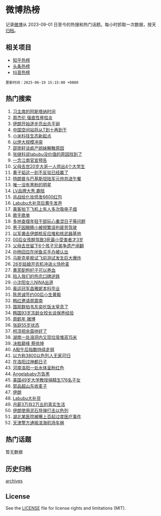 # 微博热榜

记录[微博](https://www.weibo.com)从 2023-09-01 日至今的热搜和热门话题。每小时抓取一次数据，按天[归档](archives)。

## 相关项目

- [知乎热榜](https://github.com/hotarchive/zhihu)
- [头条热榜](https://github.com/hotarchive/toutiao)
- [抖音热榜](https://github.com/hotarchive/douyin)


`更新时间：2025-06-19 15:15:00 +0800`

## 热门搜索

1. [习主席的阿斯塔纳时间](https://m.weibo.cn/search?containerid=100103type%3D1%26t%3D10%26q%3D%23%E4%B9%A0%E4%B8%BB%E5%B8%AD%E7%9A%84%E9%98%BF%E6%96%AF%E5%A1%94%E7%BA%B3%E6%97%B6%E9%97%B4%23&stream_entry_id=51&isnewpage=1&extparam=seat%3D1%26stream_entry_id%3D51%26c_type%3D51%26cate%3D10103%26pos%3D0%26q%3D%2523%25E4%25B9%25A0%25E4%25B8%25BB%25E5%25B8%25AD%25E7%259A%2584%25E9%2598%25BF%25E6%2596%25AF%25E5%25A1%2594%25E7%25BA%25B3%25E6%2597%25B6%25E9%2597%25B4%2523%26dgr%3D0%26filter_type%3Drealtimehot%26display_time%3D1750317298%26pre_seqid%3D17503172985890240885323)
1. [周杰伦 强直性脊柱炎](https://m.weibo.cn/search?containerid=100103type%3D1%26t%3D10%26q%3D%E5%91%A8%E6%9D%B0%E4%BC%A6+%E5%BC%BA%E7%9B%B4%E6%80%A7%E8%84%8A%E6%9F%B1%E7%82%8E&stream_entry_id=31&isnewpage=1&extparam=seat%3D1%26stream_entry_id%3D31%26flag%3D2%26realpos%3D1%26pos%3D0%26filter_type%3Drealtimehot%26lcate%3D5001%26band_rank%3D1%26cate%3D5001%26q%3D%25E5%2591%25A8%25E6%259D%25B0%25E4%25BC%25A6%2520%25E5%25BC%25BA%25E7%259B%25B4%25E6%2580%25A7%25E8%2584%258A%25E6%259F%25B1%25E7%2582%258E%26dgr%3D0%26c_type%3D31%26display_time%3D1750317298%26pre_seqid%3D17503172985890240885323)
1. [伊朗开始逐步亮出杀手锏](https://m.weibo.cn/search?containerid=100103type%3D1%26t%3D10%26q%3D%23%E4%BC%8A%E6%9C%97%E5%BC%80%E5%A7%8B%E9%80%90%E6%AD%A5%E4%BA%AE%E5%87%BA%E6%9D%80%E6%89%8B%E9%94%8F%23&stream_entry_id=31&isnewpage=1&extparam=seat%3D1%26stream_entry_id%3D31%26flag%3D1%26realpos%3D2%26pos%3D1%26filter_type%3Drealtimehot%26lcate%3D5001%26band_rank%3D2%26cate%3D5001%26q%3D%2523%25E4%25BC%258A%25E6%259C%2597%25E5%25BC%2580%25E5%25A7%258B%25E9%2580%2590%25E6%25AD%25A5%25E4%25BA%25AE%25E5%2587%25BA%25E6%259D%2580%25E6%2589%258B%25E9%2594%258F%2523%26dgr%3D0%26c_type%3D31%26display_time%3D1750317298%26pre_seqid%3D17503172985890240885323)
1. [中国空间站将从T到十再到干](https://m.weibo.cn/search?containerid=100103type%3D1%26t%3D10%26q%3D%23%E4%B8%AD%E5%9B%BD%E7%A9%BA%E9%97%B4%E7%AB%99%E5%B0%86%E4%BB%8ET%E5%88%B0%E5%8D%81%E5%86%8D%E5%88%B0%E5%B9%B2%23&stream_entry_id=31&isnewpage=1&extparam=seat%3D1%26stream_entry_id%3D31%26flag%3D0%26realpos%3D3%26pos%3D2%26filter_type%3Drealtimehot%26lcate%3D5001%26band_rank%3D3%26cate%3D5001%26q%3D%2523%25E4%25B8%25AD%25E5%259B%25BD%25E7%25A9%25BA%25E9%2597%25B4%25E7%25AB%2599%25E5%25B0%2586%25E4%25BB%258ET%25E5%2588%25B0%25E5%258D%2581%25E5%2586%258D%25E5%2588%25B0%25E5%25B9%25B2%2523%26dgr%3D0%26c_type%3D31%26display_time%3D1750317298%26pre_seqid%3D17503172985890240885323)
1. [小米科技生态新起点](https://m.weibo.cn/search?containerid=100103type%3D1%26t%3D10%26q%3D%23%E5%B0%8F%E7%B1%B3%E7%A7%91%E6%8A%80%E7%94%9F%E6%80%81%E6%96%B0%E8%B5%B7%E7%82%B9%23&stream_entry_id=31&isnewpage=1&extparam=seat%3D1%26adid%3D290539%26pos%3D3%26stream_entry_id%3D31%26filter_type%3Drealtimehot%26lcate%3D5001%26c_type%3D31%26is_ad_pos%3D1%26topic_ad%3D1%26cate%3D5001%26q%3D%2523%25E5%25B0%258F%25E7%25B1%25B3%25E7%25A7%2591%25E6%258A%2580%25E7%2594%259F%25E6%2580%2581%25E6%2596%25B0%25E8%25B5%25B7%25E7%2582%25B9%2523%26dgr%3D0%26band_rank%3D4%26display_time%3D1750317298%26pre_seqid%3D17503172985890240885323)
1. [以伊大规模冲突](https://m.weibo.cn/search?containerid=100103type%3D1%26t%3D10%26q%3D%23%E4%BB%A5%E4%BC%8A%E5%A4%A7%E8%A7%84%E6%A8%A1%E5%86%B2%E7%AA%81%23&stream_entry_id=31&isnewpage=1&extparam=seat%3D1%26stream_entry_id%3D31%26flag%3D1%26realpos%3D4%26pos%3D4%26filter_type%3Drealtimehot%26lcate%3D5001%26band_rank%3D4%26cate%3D5001%26q%3D%2523%25E4%25BB%25A5%25E4%25BC%258A%25E5%25A4%25A7%25E8%25A7%2584%25E6%25A8%25A1%25E5%2586%25B2%25E7%25AA%2581%2523%26dgr%3D0%26c_type%3D31%26display_time%3D1750317298%26pre_seqid%3D17503172985890240885323)
1. [邵雨轩谈疯产姐妹解散原因](https://m.weibo.cn/search?containerid=100103type%3D1%26t%3D10%26q%3D%23%E9%82%B5%E9%9B%A8%E8%BD%A9%E8%B0%88%E7%96%AF%E4%BA%A7%E5%A7%90%E5%A6%B9%E8%A7%A3%E6%95%A3%E5%8E%9F%E5%9B%A0%23&stream_entry_id=31&isnewpage=1&extparam=seat%3D1%26stream_entry_id%3D31%26flag%3D2%26realpos%3D5%26pos%3D5%26filter_type%3Drealtimehot%26lcate%3D5001%26band_rank%3D5%26cate%3D5001%26q%3D%2523%25E9%2582%25B5%25E9%259B%25A8%25E8%25BD%25A9%25E8%25B0%2588%25E7%2596%25AF%25E4%25BA%25A7%25E5%25A7%2590%25E5%25A6%25B9%25E8%25A7%25A3%25E6%2595%25A3%25E5%258E%259F%25E5%259B%25A0%2523%26dgr%3D0%26c_type%3D31%26display_time%3D1750317298%26pre_seqid%3D17503172985890240885323)
1. [张继科说labubu没价值的原因找到了](https://m.weibo.cn/search?containerid=100103type%3D1%26t%3D10%26q%3D%23%E5%BC%A0%E7%BB%A7%E7%A7%91%E8%AF%B4labubu%E6%B2%A1%E4%BB%B7%E5%80%BC%E7%9A%84%E5%8E%9F%E5%9B%A0%E6%89%BE%E5%88%B0%E4%BA%86%23&stream_entry_id=31&isnewpage=1&extparam=seat%3D1%26stream_entry_id%3D31%26flag%3D2%26realpos%3D6%26pos%3D6%26filter_type%3Drealtimehot%26lcate%3D5001%26band_rank%3D6%26cate%3D5001%26q%3D%2523%25E5%25BC%25A0%25E7%25BB%25A7%25E7%25A7%2591%25E8%25AF%25B4labubu%25E6%25B2%25A1%25E4%25BB%25B7%25E5%2580%25BC%25E7%259A%2584%25E5%258E%259F%25E5%259B%25A0%25E6%2589%25BE%25E5%2588%25B0%25E4%25BA%2586%2523%26dgr%3D0%26c_type%3D31%26display_time%3D1750317298%26pre_seqid%3D17503172985890240885323)
1. [一念江南官宣预告](https://m.weibo.cn/search?containerid=100103type%3D1%26t%3D10%26q%3D%23%E4%B8%80%E5%BF%B5%E6%B1%9F%E5%8D%97%E5%AE%98%E5%AE%A3%E9%A2%84%E5%91%8A%23&stream_entry_id=31&isnewpage=1&extparam=seat%3D1%26stream_entry_id%3D31%26flag%3D1%26realpos%3D7%26pos%3D7%26filter_type%3Drealtimehot%26lcate%3D5001%26band_rank%3D7%26cate%3D5001%26q%3D%2523%25E4%25B8%2580%25E5%25BF%25B5%25E6%25B1%259F%25E5%258D%2597%25E5%25AE%2598%25E5%25AE%25A3%25E9%25A2%2584%25E5%2591%258A%2523%26dgr%3D0%26c_type%3D31%26display_time%3D1750317298%26pre_seqid%3D17503172985890240885323)
1. [父母去世20岁大哥一人供出4个大学生](https://m.weibo.cn/search?containerid=100103type%3D1%26t%3D10%26q%3D%23%E7%88%B6%E6%AF%8D%E5%8E%BB%E4%B8%9620%E5%B2%81%E5%A4%A7%E5%93%A5%E4%B8%80%E4%BA%BA%E4%BE%9B%E5%87%BA4%E4%B8%AA%E5%A4%A7%E5%AD%A6%E7%94%9F%23&stream_entry_id=31&isnewpage=1&extparam=seat%3D1%26stream_entry_id%3D31%26flag%3D0%26realpos%3D8%26pos%3D8%26filter_type%3Drealtimehot%26lcate%3D5001%26band_rank%3D8%26cate%3D5001%26q%3D%2523%25E7%2588%25B6%25E6%25AF%258D%25E5%258E%25BB%25E4%25B8%259620%25E5%25B2%2581%25E5%25A4%25A7%25E5%2593%25A5%25E4%25B8%2580%25E4%25BA%25BA%25E4%25BE%259B%25E5%2587%25BA4%25E4%25B8%25AA%25E5%25A4%25A7%25E5%25AD%25A6%25E7%2594%259F%2523%26dgr%3D0%26c_type%3D31%26display_time%3D1750317298%26pre_seqid%3D17503172985890240885323)
1. [黄子韬这一刻不反驳已经赢了](https://m.weibo.cn/search?containerid=100103type%3D1%26t%3D10%26q%3D%E9%BB%84%E5%AD%90%E9%9F%AC%E8%BF%99%E4%B8%80%E5%88%BB%E4%B8%8D%E5%8F%8D%E9%A9%B3%E5%B7%B2%E7%BB%8F%E8%B5%A2%E4%BA%86&stream_entry_id=31&isnewpage=1&extparam=seat%3D1%26stream_entry_id%3D31%26flag%3D0%26realpos%3D9%26pos%3D9%26filter_type%3Drealtimehot%26lcate%3D5001%26band_rank%3D9%26cate%3D5001%26q%3D%25E9%25BB%2584%25E5%25AD%2590%25E9%259F%25AC%25E8%25BF%2599%25E4%25B8%2580%25E5%2588%25BB%25E4%25B8%258D%25E5%258F%258D%25E9%25A9%25B3%25E5%25B7%25B2%25E7%25BB%258F%25E8%25B5%25A2%25E4%25BA%2586%26dgr%3D0%26c_type%3D31%26display_time%3D1750317298%26pre_seqid%3D17503172985890240885323)
1. [特朗普与巴基斯坦陆军元帅共进午餐](https://m.weibo.cn/search?containerid=100103type%3D1%26t%3D10%26q%3D%23%E7%89%B9%E6%9C%97%E6%99%AE%E4%B8%8E%E5%B7%B4%E5%9F%BA%E6%96%AF%E5%9D%A6%E9%99%86%E5%86%9B%E5%85%83%E5%B8%85%E5%85%B1%E8%BF%9B%E5%8D%88%E9%A4%90%23&stream_entry_id=31&isnewpage=1&extparam=seat%3D1%26stream_entry_id%3D31%26flag%3D1%26realpos%3D10%26pos%3D10%26filter_type%3Drealtimehot%26lcate%3D5001%26band_rank%3D10%26cate%3D5001%26q%3D%2523%25E7%2589%25B9%25E6%259C%2597%25E6%2599%25AE%25E4%25B8%258E%25E5%25B7%25B4%25E5%259F%25BA%25E6%2596%25AF%25E5%259D%25A6%25E9%2599%2586%25E5%2586%259B%25E5%2585%2583%25E5%25B8%2585%25E5%2585%25B1%25E8%25BF%259B%25E5%258D%2588%25E9%25A4%2590%2523%26dgr%3D0%26c_type%3D31%26display_time%3D1750317298%26pre_seqid%3D17503172985890240885323)
1. [唯一没有黑粉的明星](https://m.weibo.cn/search?containerid=100103type%3D1%26t%3D10%26q%3D%E5%94%AF%E4%B8%80%E6%B2%A1%E6%9C%89%E9%BB%91%E7%B2%89%E7%9A%84%E6%98%8E%E6%98%9F&stream_entry_id=31&isnewpage=1&extparam=seat%3D1%26stream_entry_id%3D31%26flag%3D2%26realpos%3D11%26pos%3D11%26filter_type%3Drealtimehot%26lcate%3D5001%26band_rank%3D11%26cate%3D5001%26q%3D%25E5%2594%25AF%25E4%25B8%2580%25E6%25B2%25A1%25E6%259C%2589%25E9%25BB%2591%25E7%25B2%2589%25E7%259A%2584%25E6%2598%258E%25E6%2598%259F%26dgr%3D0%26c_type%3D31%26display_time%3D1750317298%26pre_seqid%3D17503172985890240885323)
1. [LV品牌大秀 鹿晗](https://m.weibo.cn/search?containerid=100103type%3D1%26t%3D10%26q%3DLV%E5%93%81%E7%89%8C%E5%A4%A7%E7%A7%80+%E9%B9%BF%E6%99%97&stream_entry_id=31&isnewpage=1&extparam=seat%3D1%26stream_entry_id%3D31%26flag%3D1%26realpos%3D12%26pos%3D12%26filter_type%3Drealtimehot%26lcate%3D5001%26band_rank%3D12%26cate%3D5001%26q%3DLV%25E5%2593%2581%25E7%2589%258C%25E5%25A4%25A7%25E7%25A7%2580%2520%25E9%25B9%25BF%25E6%2599%2597%26dgr%3D0%26c_type%3D31%26display_time%3D1750317298%26pre_seqid%3D17503172985890240885323)
1. [肖战给化妆师发6600红包](https://m.weibo.cn/search?containerid=100103type%3D1%26t%3D10%26q%3D%23%E8%82%96%E6%88%98%E7%BB%99%E5%8C%96%E5%A6%86%E5%B8%88%E5%8F%916600%E7%BA%A2%E5%8C%85%23&stream_entry_id=31&isnewpage=1&extparam=seat%3D1%26stream_entry_id%3D31%26flag%3D1%26realpos%3D13%26pos%3D13%26filter_type%3Drealtimehot%26lcate%3D5001%26band_rank%3D13%26cate%3D5001%26q%3D%2523%25E8%2582%2596%25E6%2588%2598%25E7%25BB%2599%25E5%258C%2596%25E5%25A6%2586%25E5%25B8%2588%25E5%258F%25916600%25E7%25BA%25A2%25E5%258C%2585%2523%26dgr%3D0%26c_type%3D31%26display_time%3D1750317298%26pre_seqid%3D17503172985890240885323)
1. [Labubu大补货后黄牛发声](https://m.weibo.cn/search?containerid=100103type%3D1%26t%3D10%26q%3D%23Labubu%E5%A4%A7%E8%A1%A5%E8%B4%A7%E5%90%8E%E9%BB%84%E7%89%9B%E5%8F%91%E5%A3%B0%23&stream_entry_id=31&isnewpage=1&extparam=seat%3D1%26stream_entry_id%3D31%26flag%3D2%26realpos%3D14%26pos%3D14%26filter_type%3Drealtimehot%26lcate%3D5001%26band_rank%3D14%26cate%3D5001%26q%3D%2523Labubu%25E5%25A4%25A7%25E8%25A1%25A5%25E8%25B4%25A7%25E5%2590%258E%25E9%25BB%2584%25E7%2589%259B%25E5%258F%2591%25E5%25A3%25B0%2523%26dgr%3D0%26c_type%3D31%26display_time%3D1750317298%26pre_seqid%3D17503172985890240885323)
1. [乘客拍下飞机上有人多次吸电子烟](https://m.weibo.cn/search?containerid=100103type%3D1%26t%3D10%26q%3D%23%E4%B9%98%E5%AE%A2%E6%8B%8D%E4%B8%8B%E9%A3%9E%E6%9C%BA%E4%B8%8A%E6%9C%89%E4%BA%BA%E5%A4%9A%E6%AC%A1%E5%90%B8%E7%94%B5%E5%AD%90%E7%83%9F%23&stream_entry_id=31&isnewpage=1&extparam=seat%3D1%26stream_entry_id%3D31%26flag%3D1%26realpos%3D15%26pos%3D15%26filter_type%3Drealtimehot%26lcate%3D5001%26band_rank%3D15%26cate%3D5001%26q%3D%2523%25E4%25B9%2598%25E5%25AE%25A2%25E6%258B%258D%25E4%25B8%258B%25E9%25A3%259E%25E6%259C%25BA%25E4%25B8%258A%25E6%259C%2589%25E4%25BA%25BA%25E5%25A4%259A%25E6%25AC%25A1%25E5%2590%25B8%25E7%2594%25B5%25E5%25AD%2590%25E7%2583%259F%2523%26dgr%3D0%26c_type%3D31%26display_time%3D1750317298%26pre_seqid%3D17503172985890240885323)
1. [歌手歌单](https://m.weibo.cn/search?containerid=100103type%3D1%26t%3D10%26q%3D%E6%AD%8C%E6%89%8B%E6%AD%8C%E5%8D%95&stream_entry_id=31&isnewpage=1&extparam=seat%3D1%26stream_entry_id%3D31%26flag%3D1%26realpos%3D16%26pos%3D16%26filter_type%3Drealtimehot%26lcate%3D5001%26band_rank%3D16%26cate%3D5001%26q%3D%25E6%25AD%258C%25E6%2589%258B%25E6%25AD%258C%25E5%258D%2595%26dgr%3D0%26c_type%3D31%26display_time%3D1750317298%26pre_seqid%3D17503172985890240885323)
1. [多地查摆年轻干部玩心重混日子等问题](https://m.weibo.cn/search?containerid=100103type%3D1%26t%3D10%26q%3D%23%E5%A4%9A%E5%9C%B0%E6%9F%A5%E6%91%86%E5%B9%B4%E8%BD%BB%E5%B9%B2%E9%83%A8%E7%8E%A9%E5%BF%83%E9%87%8D%E6%B7%B7%E6%97%A5%E5%AD%90%E7%AD%89%E9%97%AE%E9%A2%98%23&stream_entry_id=31&isnewpage=1&extparam=seat%3D1%26stream_entry_id%3D31%26flag%3D0%26realpos%3D17%26pos%3D17%26filter_type%3Drealtimehot%26lcate%3D5001%26band_rank%3D17%26cate%3D5001%26q%3D%2523%25E5%25A4%259A%25E5%259C%25B0%25E6%259F%25A5%25E6%2591%2586%25E5%25B9%25B4%25E8%25BD%25BB%25E5%25B9%25B2%25E9%2583%25A8%25E7%258E%25A9%25E5%25BF%2583%25E9%2587%258D%25E6%25B7%25B7%25E6%2597%25A5%25E5%25AD%2590%25E7%25AD%2589%25E9%2597%25AE%25E9%25A2%2598%2523%26dgr%3D0%26c_type%3D31%26display_time%3D1750317298%26pre_seqid%3D17503172985890240885323)
1. [男子因眼睛小被频繁误判疲劳驾驶](https://m.weibo.cn/search?containerid=100103type%3D1%26t%3D10%26q%3D%23%E7%94%B7%E5%AD%90%E5%9B%A0%E7%9C%BC%E7%9D%9B%E5%B0%8F%E8%A2%AB%E9%A2%91%E7%B9%81%E8%AF%AF%E5%88%A4%E7%96%B2%E5%8A%B3%E9%A9%BE%E9%A9%B6%23&stream_entry_id=31&isnewpage=1&extparam=seat%3D1%26stream_entry_id%3D31%26flag%3D0%26realpos%3D18%26pos%3D18%26filter_type%3Drealtimehot%26lcate%3D5001%26band_rank%3D18%26cate%3D5001%26q%3D%2523%25E7%2594%25B7%25E5%25AD%2590%25E5%259B%25A0%25E7%259C%25BC%25E7%259D%259B%25E5%25B0%258F%25E8%25A2%25AB%25E9%25A2%2591%25E7%25B9%2581%25E8%25AF%25AF%25E5%2588%25A4%25E7%2596%25B2%25E5%258A%25B3%25E9%25A9%25BE%25E9%25A9%25B6%2523%26dgr%3D0%26c_type%3D31%26display_time%3D1750317298%26pre_seqid%3D17503172985890240885323)
1. [以军袭击伊朗核反应堆和核武器基地](https://m.weibo.cn/search?containerid=100103type%3D1%26t%3D10%26q%3D%23%E4%BB%A5%E5%86%9B%E8%A2%AD%E5%87%BB%E4%BC%8A%E6%9C%97%E6%A0%B8%E5%8F%8D%E5%BA%94%E5%A0%86%E5%92%8C%E6%A0%B8%E6%AD%A6%E5%99%A8%E5%9F%BA%E5%9C%B0%23&stream_entry_id=31&isnewpage=1&extparam=seat%3D1%26stream_entry_id%3D31%26flag%3D1%26realpos%3D19%26pos%3D19%26filter_type%3Drealtimehot%26lcate%3D5001%26band_rank%3D19%26cate%3D5001%26q%3D%2523%25E4%25BB%25A5%25E5%2586%259B%25E8%25A2%25AD%25E5%2587%25BB%25E4%25BC%258A%25E6%259C%2597%25E6%25A0%25B8%25E5%258F%258D%25E5%25BA%2594%25E5%25A0%2586%25E5%2592%258C%25E6%25A0%25B8%25E6%25AD%25A6%25E5%2599%25A8%25E5%259F%25BA%25E5%259C%25B0%2523%26dgr%3D0%26c_type%3D31%26display_time%3D1750317298%26pre_seqid%3D17503172985890240885323)
1. [00后女孩醉驾致3死最小受害者才3岁](https://m.weibo.cn/search?containerid=100103type%3D1%26t%3D10%26q%3D%2300%E5%90%8E%E5%A5%B3%E5%AD%A9%E9%86%89%E9%A9%BE%E8%87%B43%E6%AD%BB%E6%9C%80%E5%B0%8F%E5%8F%97%E5%AE%B3%E8%80%85%E6%89%8D3%E5%B2%81%23&stream_entry_id=31&isnewpage=1&extparam=seat%3D1%26stream_entry_id%3D31%26flag%3D1%26realpos%3D20%26pos%3D20%26filter_type%3Drealtimehot%26lcate%3D5001%26band_rank%3D20%26cate%3D5001%26q%3D%252300%25E5%2590%258E%25E5%25A5%25B3%25E5%25AD%25A9%25E9%2586%2589%25E9%25A9%25BE%25E8%2587%25B43%25E6%25AD%25BB%25E6%259C%2580%25E5%25B0%258F%25E5%258F%2597%25E5%25AE%25B3%25E8%2580%2585%25E6%2589%258D3%25E5%25B2%2581%2523%26dgr%3D0%26c_type%3D31%26display_time%3D1750317298%26pre_seqid%3D17503172985890240885323)
1. [父母去世留下6个孩子兄弟争遗产闹翻](https://m.weibo.cn/search?containerid=100103type%3D1%26t%3D10%26q%3D%23%E7%88%B6%E6%AF%8D%E5%8E%BB%E4%B8%96%E7%95%99%E4%B8%8B6%E4%B8%AA%E5%AD%A9%E5%AD%90%E5%85%84%E5%BC%9F%E4%BA%89%E9%81%97%E4%BA%A7%E9%97%B9%E7%BF%BB%23&stream_entry_id=31&isnewpage=1&extparam=seat%3D1%26stream_entry_id%3D31%26flag%3D0%26realpos%3D21%26pos%3D21%26filter_type%3Drealtimehot%26lcate%3D5001%26band_rank%3D21%26cate%3D5001%26q%3D%2523%25E7%2588%25B6%25E6%25AF%258D%25E5%258E%25BB%25E4%25B8%2596%25E7%2595%2599%25E4%25B8%258B6%25E4%25B8%25AA%25E5%25AD%25A9%25E5%25AD%2590%25E5%2585%2584%25E5%25BC%259F%25E4%25BA%2589%25E9%2581%2597%25E4%25BA%25A7%25E9%2597%25B9%25E7%25BF%25BB%2523%26dgr%3D0%26c_type%3D31%26display_time%3D1750317298%26pre_seqid%3D17503172985890240885323)
1. [孙杨回应在闲鱼买手办被认出](https://m.weibo.cn/search?containerid=100103type%3D1%26t%3D10%26q%3D%23%E5%AD%99%E6%9D%A8%E5%9B%9E%E5%BA%94%E5%9C%A8%E9%97%B2%E9%B1%BC%E4%B9%B0%E6%89%8B%E5%8A%9E%E8%A2%AB%E8%AE%A4%E5%87%BA%23&stream_entry_id=31&isnewpage=1&extparam=seat%3D1%26stream_entry_id%3D31%26flag%3D1%26realpos%3D22%26pos%3D22%26filter_type%3Drealtimehot%26lcate%3D5001%26band_rank%3D22%26cate%3D5001%26q%3D%2523%25E5%25AD%2599%25E6%259D%25A8%25E5%259B%259E%25E5%25BA%2594%25E5%259C%25A8%25E9%2597%25B2%25E9%25B1%25BC%25E4%25B9%25B0%25E6%2589%258B%25E5%258A%259E%25E8%25A2%25AB%25E8%25AE%25A4%25E5%2587%25BA%2523%26dgr%3D0%26c_type%3D31%26display_time%3D1750317298%26pre_seqid%3D17503172985890240885323)
1. [马斯克星舰试飞前测试发生巨大爆炸](https://m.weibo.cn/search?containerid=100103type%3D1%26t%3D10%26q%3D%23%E9%A9%AC%E6%96%AF%E5%85%8B%E6%98%9F%E8%88%B0%E8%AF%95%E9%A3%9E%E5%89%8D%E6%B5%8B%E8%AF%95%E5%8F%91%E7%94%9F%E5%B7%A8%E5%A4%A7%E7%88%86%E7%82%B8%23&stream_entry_id=31&isnewpage=1&extparam=seat%3D1%26stream_entry_id%3D31%26flag%3D1%26realpos%3D23%26pos%3D23%26filter_type%3Drealtimehot%26lcate%3D5001%26band_rank%3D23%26cate%3D5001%26q%3D%2523%25E9%25A9%25AC%25E6%2596%25AF%25E5%2585%258B%25E6%2598%259F%25E8%2588%25B0%25E8%25AF%2595%25E9%25A3%259E%25E5%2589%258D%25E6%25B5%258B%25E8%25AF%2595%25E5%258F%2591%25E7%2594%259F%25E5%25B7%25A8%25E5%25A4%25A7%25E7%2588%2586%25E7%2582%25B8%2523%26dgr%3D0%26c_type%3D31%26display_time%3D1750317298%26pre_seqid%3D17503172985890240885323)
1. [26岁姑娘开农机冲进火场抢麦](https://m.weibo.cn/search?containerid=100103type%3D1%26t%3D10%26q%3D%2326%E5%B2%81%E5%A7%91%E5%A8%98%E5%BC%80%E5%86%9C%E6%9C%BA%E5%86%B2%E8%BF%9B%E7%81%AB%E5%9C%BA%E6%8A%A2%E9%BA%A6%23&stream_entry_id=31&isnewpage=1&extparam=seat%3D1%26stream_entry_id%3D31%26flag%3D1%26realpos%3D24%26pos%3D24%26filter_type%3Drealtimehot%26lcate%3D5001%26band_rank%3D24%26cate%3D5001%26q%3D%252326%25E5%25B2%2581%25E5%25A7%2591%25E5%25A8%2598%25E5%25BC%2580%25E5%2586%259C%25E6%259C%25BA%25E5%2586%25B2%25E8%25BF%259B%25E7%2581%25AB%25E5%259C%25BA%25E6%258A%25A2%25E9%25BA%25A6%2523%26dgr%3D0%26c_type%3D31%26display_time%3D1750317298%26pre_seqid%3D17503172985890240885323)
1. [黄芪配枸杞子可以养血](https://m.weibo.cn/search?containerid=100103type%3D1%26t%3D10%26q%3D%E9%BB%84%E8%8A%AA%E9%85%8D%E6%9E%B8%E6%9D%9E%E5%AD%90%E5%8F%AF%E4%BB%A5%E5%85%BB%E8%A1%80&stream_entry_id=31&isnewpage=1&extparam=seat%3D1%26stream_entry_id%3D31%26flag%3D1%26realpos%3D25%26pos%3D25%26filter_type%3Drealtimehot%26lcate%3D5001%26band_rank%3D25%26cate%3D5001%26q%3D%25E9%25BB%2584%25E8%258A%25AA%25E9%2585%258D%25E6%259E%25B8%25E6%259D%259E%25E5%25AD%2590%25E5%258F%25AF%25E4%25BB%25A5%25E5%2585%25BB%25E8%25A1%2580%26dgr%3D0%26c_type%3D31%26display_time%3D1750317298%26pre_seqid%3D17503172985890240885323)
1. [陷入我们的热恋口碑逆跌](https://m.weibo.cn/search?containerid=100103type%3D1%26t%3D10%26q%3D%E9%99%B7%E5%85%A5%E6%88%91%E4%BB%AC%E7%9A%84%E7%83%AD%E6%81%8B%E5%8F%A3%E7%A2%91%E9%80%86%E8%B7%8C&stream_entry_id=31&isnewpage=1&extparam=seat%3D1%26stream_entry_id%3D31%26flag%3D1%26realpos%3D26%26pos%3D26%26filter_type%3Drealtimehot%26lcate%3D5001%26band_rank%3D26%26cate%3D5001%26q%3D%25E9%2599%25B7%25E5%2585%25A5%25E6%2588%2591%25E4%25BB%25AC%25E7%259A%2584%25E7%2583%25AD%25E6%2581%258B%25E5%258F%25A3%25E7%25A2%2591%25E9%2580%2586%25E8%25B7%258C%26dgr%3D0%26c_type%3D31%26display_time%3D1750317298%26pre_seqid%3D17503172985890240885323)
1. [小沈阳女儿NINA出道](https://m.weibo.cn/search?containerid=100103type%3D1%26t%3D10%26q%3D%23%E5%B0%8F%E6%B2%88%E9%98%B3%E5%A5%B3%E5%84%BFNINA%E5%87%BA%E9%81%93%23&stream_entry_id=31&isnewpage=1&extparam=seat%3D1%26stream_entry_id%3D31%26flag%3D0%26realpos%3D27%26pos%3D27%26filter_type%3Drealtimehot%26lcate%3D5001%26band_rank%3D27%26cate%3D5001%26q%3D%2523%25E5%25B0%258F%25E6%25B2%2588%25E9%2598%25B3%25E5%25A5%25B3%25E5%2584%25BFNINA%25E5%2587%25BA%25E9%2581%2593%2523%26dgr%3D0%26c_type%3D31%26display_time%3D1750317298%26pre_seqid%3D17503172985890240885323)
1. [奥运冠军昌雅妮本科毕业](https://m.weibo.cn/search?containerid=100103type%3D1%26t%3D10%26q%3D%23%E5%A5%A5%E8%BF%90%E5%86%A0%E5%86%9B%E6%98%8C%E9%9B%85%E5%A6%AE%E6%9C%AC%E7%A7%91%E6%AF%95%E4%B8%9A%23&stream_entry_id=31&isnewpage=1&extparam=seat%3D1%26stream_entry_id%3D31%26flag%3D1%26realpos%3D28%26pos%3D28%26filter_type%3Drealtimehot%26lcate%3D5001%26band_rank%3D28%26cate%3D5001%26q%3D%2523%25E5%25A5%25A5%25E8%25BF%2590%25E5%2586%25A0%25E5%2586%259B%25E6%2598%258C%25E9%259B%2585%25E5%25A6%25AE%25E6%259C%25AC%25E7%25A7%2591%25E6%25AF%2595%25E4%25B8%259A%2523%26dgr%3D0%26c_type%3D31%26display_time%3D1750317298%26pre_seqid%3D17503172985890240885323)
1. [陈思诚签约00后小生黄毅](https://m.weibo.cn/search?containerid=100103type%3D1%26t%3D10%26q%3D%E9%99%88%E6%80%9D%E8%AF%9A%E7%AD%BE%E7%BA%A600%E5%90%8E%E5%B0%8F%E7%94%9F%E9%BB%84%E6%AF%85&stream_entry_id=31&isnewpage=1&extparam=seat%3D1%26stream_entry_id%3D31%26flag%3D1%26realpos%3D29%26pos%3D29%26filter_type%3Drealtimehot%26lcate%3D5001%26band_rank%3D29%26cate%3D5001%26q%3D%25E9%2599%2588%25E6%2580%259D%25E8%25AF%259A%25E7%25AD%25BE%25E7%25BA%25A600%25E5%2590%258E%25E5%25B0%258F%25E7%2594%259F%25E9%25BB%2584%25E6%25AF%2585%26dgr%3D0%26c_type%3D31%26display_time%3D1750317298%26pre_seqid%3D17503172985890240885323)
1. [韩红邀请周震南](https://m.weibo.cn/search?containerid=100103type%3D1%26t%3D10%26q%3D%23%E9%9F%A9%E7%BA%A2%E9%82%80%E8%AF%B7%E5%91%A8%E9%9C%87%E5%8D%97%23&stream_entry_id=31&isnewpage=1&extparam=seat%3D1%26stream_entry_id%3D31%26flag%3D1%26realpos%3D30%26pos%3D30%26filter_type%3Drealtimehot%26lcate%3D5001%26band_rank%3D30%26cate%3D5001%26q%3D%2523%25E9%259F%25A9%25E7%25BA%25A2%25E9%2582%2580%25E8%25AF%25B7%25E5%2591%25A8%25E9%259C%2587%25E5%258D%2597%2523%26dgr%3D0%26c_type%3D31%26display_time%3D1750317298%26pre_seqid%3D17503172985890240885323)
1. [围观群拍韦东奕吃饭太窒息了](https://m.weibo.cn/search?containerid=100103type%3D1%26t%3D10%26q%3D%23%E5%9B%B4%E8%A7%82%E7%BE%A4%E6%8B%8D%E9%9F%A6%E4%B8%9C%E5%A5%95%E5%90%83%E9%A5%AD%E5%A4%AA%E7%AA%92%E6%81%AF%E4%BA%86%23&stream_entry_id=31&isnewpage=1&extparam=seat%3D1%26stream_entry_id%3D31%26flag%3D1%26realpos%3D31%26pos%3D31%26filter_type%3Drealtimehot%26lcate%3D5001%26band_rank%3D31%26cate%3D5001%26q%3D%2523%25E5%259B%25B4%25E8%25A7%2582%25E7%25BE%25A4%25E6%258B%258D%25E9%259F%25A6%25E4%25B8%259C%25E5%25A5%2595%25E5%2590%2583%25E9%25A5%25AD%25E5%25A4%25AA%25E7%25AA%2592%25E6%2581%25AF%25E4%25BA%2586%2523%26dgr%3D0%26c_type%3D31%26display_time%3D1750317298%26pre_seqid%3D17503172985890240885323)
1. [韩国93岁冻龄女校长谈保养经验](https://m.weibo.cn/search?containerid=100103type%3D1%26t%3D10%26q%3D%23%E9%9F%A9%E5%9B%BD93%E5%B2%81%E5%86%BB%E9%BE%84%E5%A5%B3%E6%A0%A1%E9%95%BF%E8%B0%88%E4%BF%9D%E5%85%BB%E7%BB%8F%E9%AA%8C%23&stream_entry_id=31&isnewpage=1&extparam=seat%3D1%26stream_entry_id%3D31%26flag%3D0%26realpos%3D32%26pos%3D32%26filter_type%3Drealtimehot%26lcate%3D5001%26band_rank%3D32%26cate%3D5001%26q%3D%2523%25E9%259F%25A9%25E5%259B%25BD93%25E5%25B2%2581%25E5%2586%25BB%25E9%25BE%2584%25E5%25A5%25B3%25E6%25A0%25A1%25E9%2595%25BF%25E8%25B0%2588%25E4%25BF%259D%25E5%2585%25BB%25E7%25BB%258F%25E9%25AA%258C%2523%26dgr%3D0%26c_type%3D31%26display_time%3D1750317298%26pre_seqid%3D17503172985890240885323)
1. [周鹤年 赌博](https://m.weibo.cn/search?containerid=100103type%3D1%26t%3D10%26q%3D%E5%91%A8%E9%B9%A4%E5%B9%B4+%E8%B5%8C%E5%8D%9A&stream_entry_id=31&isnewpage=1&extparam=seat%3D1%26stream_entry_id%3D31%26flag%3D1%26realpos%3D33%26pos%3D33%26filter_type%3Drealtimehot%26lcate%3D5001%26band_rank%3D33%26cate%3D5001%26q%3D%25E5%2591%25A8%25E9%25B9%25A4%25E5%25B9%25B4%2520%25E8%25B5%258C%25E5%258D%259A%26dgr%3D0%26c_type%3D31%26display_time%3D1750317298%26pre_seqid%3D17503172985890240885323)
1. [张庭55岁状态](https://m.weibo.cn/search?containerid=100103type%3D1%26t%3D10%26q%3D%23%E5%BC%A0%E5%BA%AD55%E5%B2%81%E7%8A%B6%E6%80%81%23&stream_entry_id=31&isnewpage=1&extparam=seat%3D1%26stream_entry_id%3D31%26flag%3D0%26realpos%3D34%26pos%3D34%26filter_type%3Drealtimehot%26lcate%3D5001%26band_rank%3D34%26cate%3D5001%26q%3D%2523%25E5%25BC%25A0%25E5%25BA%25AD55%25E5%25B2%2581%25E7%258A%25B6%25E6%2580%2581%2523%26dgr%3D0%26c_type%3D31%26display_time%3D1750317298%26pre_seqid%3D17503172985890240885323)
1. [柯淳把余茵哄好了](https://m.weibo.cn/search?containerid=100103type%3D1%26t%3D10%26q%3D%23%E6%9F%AF%E6%B7%B3%E6%8A%8A%E4%BD%99%E8%8C%B5%E5%93%84%E5%A5%BD%E4%BA%86%23&stream_entry_id=31&isnewpage=1&extparam=seat%3D1%26stream_entry_id%3D31%26flag%3D0%26realpos%3D35%26pos%3D35%26filter_type%3Drealtimehot%26lcate%3D5001%26band_rank%3D35%26cate%3D5001%26q%3D%2523%25E6%259F%25AF%25E6%25B7%25B3%25E6%258A%258A%25E4%25BD%2599%25E8%258C%25B5%25E5%2593%2584%25E5%25A5%25BD%25E4%25BA%2586%2523%26dgr%3D0%26c_type%3D31%26display_time%3D1750317298%26pre_seqid%3D17503172985890240885323)
1. [湖南一处溶洞内又现垃圾堆高15米](https://m.weibo.cn/search?containerid=100103type%3D1%26t%3D10%26q%3D%23%E6%B9%96%E5%8D%97%E4%B8%80%E5%A4%84%E6%BA%B6%E6%B4%9E%E5%86%85%E5%8F%88%E7%8E%B0%E5%9E%83%E5%9C%BE%E5%A0%86%E9%AB%9815%E7%B1%B3%23&stream_entry_id=31&isnewpage=1&extparam=seat%3D1%26stream_entry_id%3D31%26flag%3D1%26realpos%3D36%26pos%3D36%26filter_type%3Drealtimehot%26lcate%3D5001%26band_rank%3D36%26cate%3D5001%26q%3D%2523%25E6%25B9%2596%25E5%258D%2597%25E4%25B8%2580%25E5%25A4%2584%25E6%25BA%25B6%25E6%25B4%259E%25E5%2586%2585%25E5%258F%2588%25E7%258E%25B0%25E5%259E%2583%25E5%259C%25BE%25E5%25A0%2586%25E9%25AB%259815%25E7%25B1%25B3%2523%26dgr%3D0%26c_type%3D31%26display_time%3D1750317298%26pre_seqid%3D17503172985890240885323)
1. [决胜巅峰 蔡徐坤](https://m.weibo.cn/search?containerid=100103type%3D1%26t%3D10%26q%3D%E5%86%B3%E8%83%9C%E5%B7%85%E5%B3%B0+%E8%94%A1%E5%BE%90%E5%9D%A4&stream_entry_id=31&isnewpage=1&extparam=seat%3D1%26stream_entry_id%3D31%26flag%3D0%26realpos%3D37%26pos%3D37%26filter_type%3Drealtimehot%26lcate%3D5001%26band_rank%3D37%26cate%3D5001%26q%3D%25E5%2586%25B3%25E8%2583%259C%25E5%25B7%2585%25E5%25B3%25B0%2520%25E8%2594%25A1%25E5%25BE%2590%25E5%259D%25A4%26dgr%3D0%26c_type%3D31%26display_time%3D1750317298%26pre_seqid%3D17503172985890240885323)
1. [A股午后指数持续走弱](https://m.weibo.cn/search?containerid=100103type%3D1%26t%3D10%26q%3D%23A%E8%82%A1%E5%8D%88%E5%90%8E%E6%8C%87%E6%95%B0%E6%8C%81%E7%BB%AD%E8%B5%B0%E5%BC%B1%23&stream_entry_id=31&isnewpage=1&extparam=seat%3D1%26stream_entry_id%3D31%26flag%3D1%26realpos%3D38%26pos%3D38%26filter_type%3Drealtimehot%26lcate%3D5001%26band_rank%3D38%26cate%3D5001%26q%3D%2523A%25E8%2582%25A1%25E5%258D%2588%25E5%2590%258E%25E6%258C%2587%25E6%2595%25B0%25E6%258C%2581%25E7%25BB%25AD%25E8%25B5%25B0%25E5%25BC%25B1%2523%26dgr%3D0%26c_type%3D31%26display_time%3D1750317298%26pre_seqid%3D17503172985890240885323)
1. [以方称3800以色列人无家可归](https://m.weibo.cn/search?containerid=100103type%3D1%26t%3D10%26q%3D%E4%BB%A5%E6%96%B9%E7%A7%B03800%E4%BB%A5%E8%89%B2%E5%88%97%E4%BA%BA%E6%97%A0%E5%AE%B6%E5%8F%AF%E5%BD%92&stream_entry_id=31&isnewpage=1&extparam=seat%3D1%26stream_entry_id%3D31%26flag%3D1%26realpos%3D39%26pos%3D39%26filter_type%3Drealtimehot%26lcate%3D5001%26band_rank%3D39%26cate%3D5001%26q%3D%25E4%25BB%25A5%25E6%2596%25B9%25E7%25A7%25B03800%25E4%25BB%25A5%25E8%2589%25B2%25E5%2588%2597%25E4%25BA%25BA%25E6%2597%25A0%25E5%25AE%25B6%25E5%258F%25AF%25E5%25BD%2592%26dgr%3D0%26c_type%3D31%26display_time%3D1750317298%26pre_seqid%3D17503172985890240885323)
1. [在洛阳过神都日子](https://m.weibo.cn/search?containerid=100103type%3D1%26t%3D10%26q%3D%23%E5%9C%A8%E6%B4%9B%E9%98%B3%E8%BF%87%E7%A5%9E%E9%83%BD%E6%97%A5%E5%AD%90%23&stream_entry_id=31&isnewpage=1&extparam=seat%3D1%26adid%3D290589%26flag%3D1%26realpos%3D40%26pos%3D40%26filter_type%3Drealtimehot%26lcate%3D5001%26c_type%3D31%26stream_entry_id%3D31%26cate%3D5001%26q%3D%2523%25E5%259C%25A8%25E6%25B4%259B%25E9%2598%25B3%25E8%25BF%2587%25E7%25A5%259E%25E9%2583%25BD%25E6%2597%25A5%25E5%25AD%2590%2523%26dgr%3D0%26band_rank%3D40%26display_time%3D1750317298%26pre_seqid%3D17503172985890240885323)
1. [河南洛阳一处水体呈粉红色](https://m.weibo.cn/search?containerid=100103type%3D1%26t%3D10%26q%3D%23%E6%B2%B3%E5%8D%97%E6%B4%9B%E9%98%B3%E4%B8%80%E5%A4%84%E6%B0%B4%E4%BD%93%E5%91%88%E7%B2%89%E7%BA%A2%E8%89%B2%23&stream_entry_id=31&isnewpage=1&extparam=seat%3D1%26stream_entry_id%3D31%26flag%3D1%26realpos%3D41%26pos%3D41%26filter_type%3Drealtimehot%26lcate%3D5001%26band_rank%3D41%26cate%3D5001%26q%3D%2523%25E6%25B2%25B3%25E5%258D%2597%25E6%25B4%259B%25E9%2598%25B3%25E4%25B8%2580%25E5%25A4%2584%25E6%25B0%25B4%25E4%25BD%2593%25E5%2591%2588%25E7%25B2%2589%25E7%25BA%25A2%25E8%2589%25B2%2523%26dgr%3D0%26c_type%3D31%26display_time%3D1750317298%26pre_seqid%3D17503172985890240885323)
1. [Angelababy方告黑](https://m.weibo.cn/search?containerid=100103type%3D1%26t%3D10%26q%3D%23Angelababy%E6%96%B9%E5%91%8A%E9%BB%91%23&stream_entry_id=31&isnewpage=1&extparam=seat%3D1%26stream_entry_id%3D31%26flag%3D1%26realpos%3D42%26pos%3D42%26filter_type%3Drealtimehot%26lcate%3D5001%26band_rank%3D42%26cate%3D5001%26q%3D%2523Angelababy%25E6%2596%25B9%25E5%2591%258A%25E9%25BB%2591%2523%26dgr%3D0%26c_type%3D31%26display_time%3D1750317298%26pre_seqid%3D17503172985890240885323)
1. [美国49岁大学教授捐精生176名子女](https://m.weibo.cn/search?containerid=100103type%3D1%26t%3D10%26q%3D%23%E7%BE%8E%E5%9B%BD49%E5%B2%81%E5%A4%A7%E5%AD%A6%E6%95%99%E6%8E%88%E6%8D%90%E7%B2%BE%E7%94%9F176%E5%90%8D%E5%AD%90%E5%A5%B3%23&stream_entry_id=31&isnewpage=1&extparam=seat%3D1%26stream_entry_id%3D31%26flag%3D1%26realpos%3D43%26pos%3D43%26filter_type%3Drealtimehot%26lcate%3D5001%26band_rank%3D43%26cate%3D5001%26q%3D%2523%25E7%25BE%258E%25E5%259B%25BD49%25E5%25B2%2581%25E5%25A4%25A7%25E5%25AD%25A6%25E6%2595%2599%25E6%258E%2588%25E6%258D%2590%25E7%25B2%25BE%25E7%2594%259F176%25E5%2590%258D%25E5%25AD%2590%25E5%25A5%25B3%2523%26dgr%3D0%26c_type%3D31%26display_time%3D1750317298%26pre_seqid%3D17503172985890240885323)
1. [郭品超山东收麦子](https://m.weibo.cn/search?containerid=100103type%3D1%26t%3D10%26q%3D%23%E9%83%AD%E5%93%81%E8%B6%85%E5%B1%B1%E4%B8%9C%E6%94%B6%E9%BA%A6%E5%AD%90%23&stream_entry_id=31&isnewpage=1&extparam=seat%3D1%26stream_entry_id%3D31%26flag%3D0%26realpos%3D44%26pos%3D44%26filter_type%3Drealtimehot%26lcate%3D5001%26band_rank%3D44%26cate%3D5001%26q%3D%2523%25E9%2583%25AD%25E5%2593%2581%25E8%25B6%2585%25E5%25B1%25B1%25E4%25B8%259C%25E6%2594%25B6%25E9%25BA%25A6%25E5%25AD%2590%2523%26dgr%3D0%26c_type%3D31%26display_time%3D1750317298%26pre_seqid%3D17503172985890240885323)
1. [伊朗](https://m.weibo.cn/search?containerid=100103type%3D1%26t%3D10%26q%3D%E4%BC%8A%E6%9C%97&stream_entry_id=31&isnewpage=1&extparam=seat%3D1%26stream_entry_id%3D31%26flag%3D0%26realpos%3D45%26pos%3D45%26filter_type%3Drealtimehot%26lcate%3D5001%26band_rank%3D45%26cate%3D5001%26q%3D%25E4%25BC%258A%25E6%259C%2597%26dgr%3D0%26c_type%3D31%26display_time%3D1750317298%26pre_seqid%3D17503172985890240885323)
1. [Labubu大补货](https://m.weibo.cn/search?containerid=100103type%3D1%26t%3D10%26q%3D%23Labubu%E5%A4%A7%E8%A1%A5%E8%B4%A7%23&stream_entry_id=31&isnewpage=1&extparam=seat%3D1%26stream_entry_id%3D31%26flag%3D0%26realpos%3D46%26pos%3D46%26filter_type%3Drealtimehot%26lcate%3D5001%26band_rank%3D46%26cate%3D5001%26q%3D%2523Labubu%25E5%25A4%25A7%25E8%25A1%25A5%25E8%25B4%25A7%2523%26dgr%3D0%26c_type%3D31%26display_time%3D1750317298%26pre_seqid%3D17503172985890240885323)
1. [月薪3万存2万五的真实生活](https://m.weibo.cn/search?containerid=100103type%3D1%26t%3D10%26q%3D%E6%9C%88%E8%96%AA3%E4%B8%87%E5%AD%982%E4%B8%87%E4%BA%94%E7%9A%84%E7%9C%9F%E5%AE%9E%E7%94%9F%E6%B4%BB&stream_entry_id=31&isnewpage=1&extparam=seat%3D1%26stream_entry_id%3D31%26flag%3D0%26realpos%3D47%26pos%3D47%26filter_type%3Drealtimehot%26lcate%3D5001%26band_rank%3D47%26cate%3D5001%26q%3D%25E6%259C%2588%25E8%2596%25AA3%25E4%25B8%2587%25E5%25AD%25982%25E4%25B8%2587%25E4%25BA%2594%25E7%259A%2584%25E7%259C%259F%25E5%25AE%259E%25E7%2594%259F%25E6%25B4%25BB%26dgr%3D0%26c_type%3D31%26display_time%3D1750317298%26pre_seqid%3D17503172985890240885323)
1. [伊朗使用泥石导弹打击以色列](https://m.weibo.cn/search?containerid=100103type%3D1%26t%3D10%26q%3D%23%E4%BC%8A%E6%9C%97%E4%BD%BF%E7%94%A8%E6%B3%A5%E7%9F%B3%E5%AF%BC%E5%BC%B9%E6%89%93%E5%87%BB%E4%BB%A5%E8%89%B2%E5%88%97%23&stream_entry_id=31&isnewpage=1&extparam=seat%3D1%26stream_entry_id%3D31%26flag%3D0%26realpos%3D48%26pos%3D48%26filter_type%3Drealtimehot%26lcate%3D5001%26band_rank%3D48%26cate%3D5001%26q%3D%2523%25E4%25BC%258A%25E6%259C%2597%25E4%25BD%25BF%25E7%2594%25A8%25E6%25B3%25A5%25E7%259F%25B3%25E5%25AF%25BC%25E5%25BC%25B9%25E6%2589%2593%25E5%2587%25BB%25E4%25BB%25A5%25E8%2589%25B2%25E5%2588%2597%2523%26dgr%3D0%26c_type%3D31%26display_time%3D1750317298%26pre_seqid%3D17503172985890240885323)
1. [湖北某医院被曝上百起过度医疗事件](https://m.weibo.cn/search?containerid=100103type%3D1%26t%3D10%26q%3D%23%E6%B9%96%E5%8C%97%E6%9F%90%E5%8C%BB%E9%99%A2%E8%A2%AB%E6%9B%9D%E4%B8%8A%E7%99%BE%E8%B5%B7%E8%BF%87%E5%BA%A6%E5%8C%BB%E7%96%97%E4%BA%8B%E4%BB%B6%23&stream_entry_id=31&isnewpage=1&extparam=seat%3D1%26stream_entry_id%3D31%26flag%3D1%26realpos%3D49%26pos%3D49%26filter_type%3Drealtimehot%26lcate%3D5001%26band_rank%3D49%26cate%3D5001%26q%3D%2523%25E6%25B9%2596%25E5%258C%2597%25E6%259F%2590%25E5%258C%25BB%25E9%2599%25A2%25E8%25A2%25AB%25E6%259B%259D%25E4%25B8%258A%25E7%2599%25BE%25E8%25B5%25B7%25E8%25BF%2587%25E5%25BA%25A6%25E5%258C%25BB%25E7%2596%2597%25E4%25BA%258B%25E4%25BB%25B6%2523%26dgr%3D0%26c_type%3D31%26display_time%3D1750317298%26pre_seqid%3D17503172985890240885323)
1. [天津警方通报滨海机场车祸](https://m.weibo.cn/search?containerid=100103type%3D1%26t%3D10%26q%3D%23%E5%A4%A9%E6%B4%A5%E8%AD%A6%E6%96%B9%E9%80%9A%E6%8A%A5%E6%BB%A8%E6%B5%B7%E6%9C%BA%E5%9C%BA%E8%BD%A6%E7%A5%B8%23&stream_entry_id=31&isnewpage=1&extparam=seat%3D1%26stream_entry_id%3D31%26flag%3D1%26realpos%3D50%26pos%3D50%26filter_type%3Drealtimehot%26lcate%3D5001%26band_rank%3D50%26cate%3D5001%26q%3D%2523%25E5%25A4%25A9%25E6%25B4%25A5%25E8%25AD%25A6%25E6%2596%25B9%25E9%2580%259A%25E6%258A%25A5%25E6%25BB%25A8%25E6%25B5%25B7%25E6%259C%25BA%25E5%259C%25BA%25E8%25BD%25A6%25E7%25A5%25B8%2523%26dgr%3D0%26c_type%3D31%26display_time%3D1750317298%26pre_seqid%3D17503172985890240885323)

## 热门话题

暂无数据

## 历史归档

[archives](archives)

## License

See the [LICENSE](LICENSE) file for license rights and limitations (MIT).
